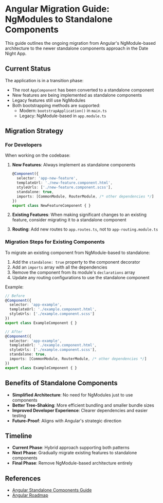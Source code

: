 # Angular Migration Guide: NgModules to Standalone Components

This guide outlines the ongoing migration from Angular's NgModule-based architecture to the newer standalone components approach in the Date Night App.

## Current Status

The application is in a transition phase:

- The root `AppComponent` has been converted to a standalone component
- New features are being implemented as standalone components
- Legacy features still use NgModules
- Both bootstrapping methods are supported:
  - Modern: `bootstrapApplication()` in `main.ts`
  - Legacy: NgModule-based in `app.module.ts`

## Migration Strategy

### For Developers

When working on the codebase:

1. **New Features**: Always implement as standalone components
   ```typescript
   @Component({
     selector: 'app-new-feature',
     templateUrl: './new-feature.component.html',
     styleUrls: ['./new-feature.component.scss'],
     standalone: true,
     imports: [CommonModule, RouterModule, /* other dependencies */]
   })
   export class NewFeatureComponent { }
   ```

2. **Existing Features**: When making significant changes to an existing feature, consider migrating it to a standalone component

3. **Routing**: Add new routes to `app.routes.ts`, not to `app-routing.module.ts`

### Migration Steps for Existing Components

To migrate an existing component from NgModule-based to standalone:

1. Add the `standalone: true` property to the component decorator
2. Add an `imports` array with all the dependencies
3. Remove the component from its module's `declarations` array
4. Update any routing configurations to use the standalone component

Example:

```typescript
// Before
@Component({
  selector: 'app-example',
  templateUrl: './example.component.html',
  styleUrls: ['./example.component.scss']
})
export class ExampleComponent { }

// After
@Component({
  selector: 'app-example',
  templateUrl: './example.component.html',
  styleUrls: ['./example.component.scss'],
  standalone: true,
  imports: [CommonModule, RouterModule, /* other dependencies */]
})
export class ExampleComponent { }
```

## Benefits of Standalone Components

- **Simplified Architecture**: No need for NgModules just to use components
- **Better Tree-Shaking**: More efficient bundling and smaller bundle sizes
- **Improved Developer Experience**: Clearer dependencies and easier testing
- **Future-Proof**: Aligns with Angular's strategic direction

## Timeline

- **Current Phase**: Hybrid approach supporting both patterns
- **Next Phase**: Gradually migrate existing features to standalone components
- **Final Phase**: Remove NgModule-based architecture entirely

## References

- [Angular Standalone Components Guide](https://angular.io/guide/standalone-components)
- [Angular Roadmap](https://angular.io/guide/roadmap)